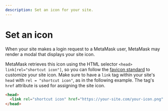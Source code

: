 ```yaml
---
description: Set an icon for your site.
---
```


# Set an icon

When your site makes a login request to a MetaMask user, MetaMask may render a modal that displays
your site icon.

MetaMask retrieves this icon using the HTML selector `<head> link[rel="shortcut icon"]`, so you can
follow the [favicon standard](https://en.wikipedia.org/wiki/Favicon) to customize your site icon.
Make sure to have a `link` tag within your site's `head` with `rel = "shortcut icon"`, as in the
following example.
The tag's `href` attribute is used for assigning the site icon.

```html
<head>
  <link rel="shortcut icon" href="https://your-site.com/your-icon.png" />
</head>
```
